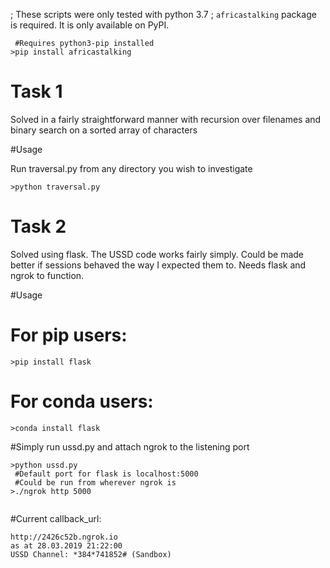 ; These scripts were only tested with python 3.7
; ```africastalking``` package is required. It is only available on PyPI.

```
 #Requires python3-pip installed
>pip install africastalking
```

# Task 1
Solved in a fairly straightforward manner with recursion over filenames and binary search on a sorted array of characters

#Usage

Run traversal.py from any directory you wish to investigate

```
>python traversal.py
```

# Task 2
Solved using flask. The USSD code works fairly simply. Could be made better if sessions behaved the way I expected them to. Needs flask and ngrok to function.

#Usage

# For pip users:
```
>pip install flask
```

# For conda users:

```
>conda install flask
```

#Simply run ussd.py and attach ngrok to the listening port
``` 
>python ussd.py
 #Default port for flask is localhost:5000
 #Could be run from wherever ngrok is
>./ngrok http 5000
 
```
#Current callback_url:
```
http://2426c52b.ngrok.io
as at 28.03.2019 21:22:00
USSD Channel: *384*741852# (Sandbox)
```
